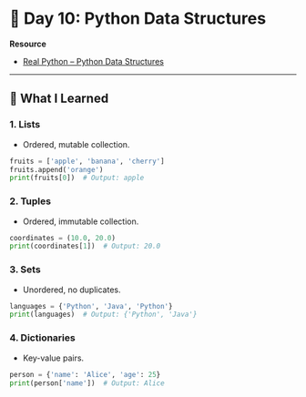 # 📘 Day 10: Python Data Structures

**Resource**  

- [Real Python – Python Data Structures](https:/realpython.com/python-data-structures/)

---

## 🧠 What I Learned

### 1. **Lists**

- Ordered, mutable collection.

```python
fruits = ['apple', 'banana', 'cherry']
fruits.append('orange')
print(fruits[0])  # Output: apple
```

### 2. Tuples

- Ordered, immutable collection.

```python
coordinates = (10.0, 20.0)
print(coordinates[1])  # Output: 20.0
```

### 3. Sets

- Unordered, no duplicates.

```python
languages = {'Python', 'Java', 'Python'}
print(languages)  # Output: {'Python', 'Java'}
```

### 4. Dictionaries

- Key-value pairs.

```python
person = {'name': 'Alice', 'age': 25}
print(person['name'])  # Output: Alice
```

